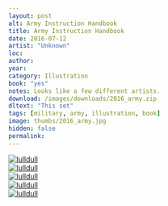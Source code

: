 ```yaml
---
layout: post
alt: Army Instruction Handbook
title: Army Instruction Handbook
date: 2016-07-12
artist: "Unknown"
loc: 
author: 
year: 
category: Illustration
book: "yes"
notes: Looks like a few different artists.
download: /images/downloads/2016_army.zip
dltext: "This set"
tags: [military, army, illustration, book]
image: thumbs/2016_army.jpg
hidden: false
permalink:
---
```






<div class="post_image">
	<a href="{{ site.baseurl }}/images/posts/2016_army/001.jpg" target="_blank">
	<img src="{{ site.baseurl }}/images/posts/2016_army/001.jpg" alt="lulldull"></a>
</div>

<div class="post_image">
	<a href="{{ site.baseurl }}/images/posts/2016_army/002.jpg" target="_blank">
	<img src="{{ site.baseurl }}/images/posts/2016_army/002.jpg" alt="lulldull"></a>
</div>

<div class="post_image">
	<a href="{{ site.baseurl }}/images/posts/2016_army/003.jpg" target="_blank">
	<img src="{{ site.baseurl }}/images/posts/2016_army/003.jpg" alt="lulldull"></a>
</div>

<div class="post_image">
	<a href="{{ site.baseurl }}/images/posts/2016_army/004.jpg" target="_blank">
	<img src="{{ site.baseurl }}/images/posts/2016_army/004.jpg" alt="lulldull"></a>
</div>

<div class="post_image">
	<a href="{{ site.baseurl }}/images/posts/2016_army/005.jpg" target="_blank">
	<img src="{{ site.baseurl }}/images/posts/2016_army/005.jpg" alt="lulldull"></a>
</div>